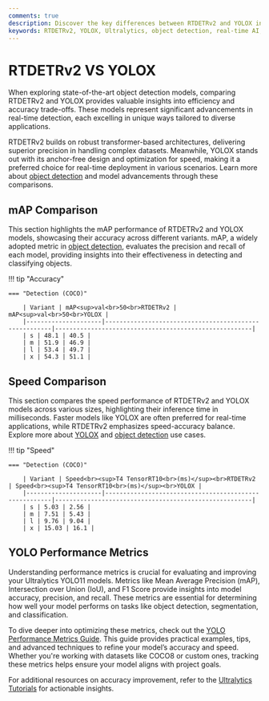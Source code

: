 ```yaml
---
comments: true  
description: Discover the key differences between RTDETRv2 and YOLOX in this comprehensive comparison. Explore how these cutting-edge models stack up in terms of real-time performance, accuracy, and efficiency for object detection tasks. Ideal for professionals in computer vision, real-time AI, and edge AI applications.  
keywords: RTDETRv2, YOLOX, Ultralytics, object detection, real-time AI, edge AI, computer vision, model comparison
---
```


# RTDETRv2 VS YOLOX

When exploring state-of-the-art object detection models, comparing RTDETRv2 and YOLOX provides valuable insights into efficiency and accuracy trade-offs. These models represent significant advancements in real-time detection, each excelling in unique ways tailored to diverse applications.

RTDETRv2 builds on robust transformer-based architectures, delivering superior precision in handling complex datasets. Meanwhile, YOLOX stands out with its anchor-free design and optimization for speed, making it a preferred choice for real-time deployment in various scenarios. Learn more about [object detection](https://www.ultralytics.com/glossary/object-detection) and model advancements through these comparisons.


## mAP Comparison

This section highlights the mAP performance of RTDETRv2 and YOLOX models, showcasing their accuracy across different variants. mAP, a widely adopted metric in [object detection](https://www.ultralytics.com/glossary/object-detection), evaluates the precision and recall of each model, providing insights into their effectiveness in detecting and classifying objects.


!!! tip "Accuracy"

	=== "Detection (COCO)"

		| Variant | mAP<sup>val<br>50<br>RTDETRv2 | mAP<sup>val<br>50<br>YOLOX |
		|---------------------|-------------------------------------------------------|-------------------------------------------------------|
		| s | 48.1 | 40.5 |
		| m | 51.9 | 46.9 |
		| l | 53.4 | 49.7 |
		| x | 54.3 | 51.1 |
		

## Speed Comparison

This section compares the speed performance of RTDETRv2 and YOLOX models across various sizes, highlighting their inference time in milliseconds. Faster models like YOLOX are often preferred for real-time applications, while RTDETRv2 emphasizes speed-accuracy balance. Explore more about [YOLOX](https://github.com/Megvii-BaseDetection/YOLOX) and [object detection](https://www.ultralytics.com/glossary/object-detection) use cases.


!!! tip "Speed"

	=== "Detection (COCO)"

		| Variant | Speed<br><sup>T4 TensorRT10<br>(ms)</sup><br>RTDETRv2 | Speed<br><sup>T4 TensorRT10<br>(ms)</sup><br>YOLOX |
		|---------------------|-------------------------------------------------------|-------------------------------------------------------|
		| s | 5.03 | 2.56 |
		| m | 7.51 | 5.43 |
		| l | 9.76 | 9.04 |
		| x | 15.03 | 16.1 |

## YOLO Performance Metrics

Understanding performance metrics is crucial for evaluating and improving your Ultralytics YOLO11 models. Metrics like Mean Average Precision (mAP), Intersection over Union (IoU), and F1 Score provide insights into model accuracy, precision, and recall. These metrics are essential for determining how well your model performs on tasks like object detection, segmentation, and classification.

To dive deeper into optimizing these metrics, check out the [YOLO Performance Metrics Guide](https://docs.ultralytics.com/guides/yolo-performance-metrics/). This guide provides practical examples, tips, and advanced techniques to refine your model’s accuracy and speed. Whether you're working with datasets like COCO8 or custom ones, tracking these metrics helps ensure your model aligns with project goals.

For additional resources on accuracy improvement, refer to the [Ultralytics Tutorials](https://docs.ultralytics.com/guides/) for actionable insights.
